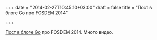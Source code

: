 +++
date = "2014-02-27T10:45:10+03:00"
draft = false
title = "Пост в блоге Go про FOSDEM 2014"

+++

<p><a href="http://blog.golang.org/fosdem14">Пост в блоге Go</a> про FOSDEM 2014. Много видео.</p>

